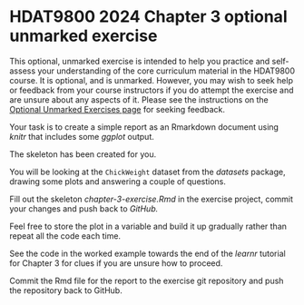 # HDAT9800 2024 Chapter 3 optional unmarked exercise

This optional, unmarked exercise is intended to help you practice and self-assess your understanding of the core curriculum material in the HDAT9800 course. It is optional, and is unmarked. However, you may wish to seek help or feedback from your course instructors if you do attempt the exercise and are unsure about any aspects of it. Please see the instructions on the [Optional Unmarked Exercises page](https://hdat9800.cbdrh.med.unsw.edu.au/optional_unmarked_exercises.html) for seeking feedback.

Your task is to create a simple report as an Rmarkdown document using _knitr_
that includes some _ggplot_ output.

The skeleton has been created for you.

You will be looking at the `ChickWeight` dataset from the _datasets_ package,
drawing some plots and answering a couple of questions.

Fill out the skeleton _chapter-3-exercise.Rmd_ in the exercise project,
commit your changes and push back to _GitHub._

Feel free to store the plot in a variable and build it up gradually
rather than repeat all the code each time.

See the code in the worked example towards the end of the _learnr_ tutorial for Chapter 3  for clues if you are unsure how to proceed.

Commit the Rmd file for the report to the exercise git repository and push the repository back to GitHub.


